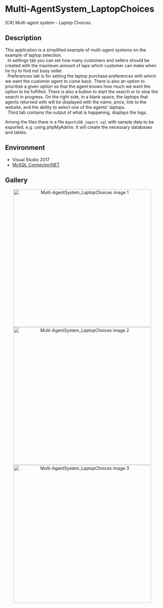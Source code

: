 # Multi-AgentSystem_LaptopChoices
[C#] Multi-agent system - Laptop Choices.  

## Description

  This application is a simplified example of multi-agent systems on the example of laptop selection.  
  &nbsp;&nbsp;In settings tab you can set how many customers and sellers should be created with the maximum amount of laps which customer can make when he try to find not busy seller.  
  &nbsp;&nbsp;Preferences tab is for setting the laptop purchase preferences with which we want the customer agent to come back. There is also an option to prioritize a given option so that the agent knows how much we want the option to be fulfilled. There is also a button to start the search or to stop the search in progress. On the right side, in a blank space, the laptops that agents returned with will be displayed with the name, price, link to the website, and the ability to select one of the agents' laptops.   
  &nbsp;&nbsp;Third tab contains the output of what is happening, displays the logs.  
  
  Among the files there is a file `AgentsDB_import.sql` with sample data to be exported, e.g. using phpMyAdmin. It will create the necessary databases and tables.  
  
## Environment
  
- Visual Studio 2017
- [MySQL Connector/NET](https://dev.mysql.com/downloads/connector/net/)

## Gallery

<p align="center">
 <img width="450" src="https://gmika.pl/img_gallery/Multi-AgentSystem_LaptopChoices_0.jpg" alt="Multi-AgentSystem_LaptopChoices image 1">
 <img width="450" src="https://gmika.pl/img_gallery/Multi-AgentSystem_LaptopChoices_1.jpg" alt="Multi-AgentSystem_LaptopChoices image 2">
 <img width="450" src="https://gmika.pl/img_gallery/Multi-AgentSystem_LaptopChoices_2.jpg" alt="Multi-AgentSystem_LaptopChoices image 3">
</p>
